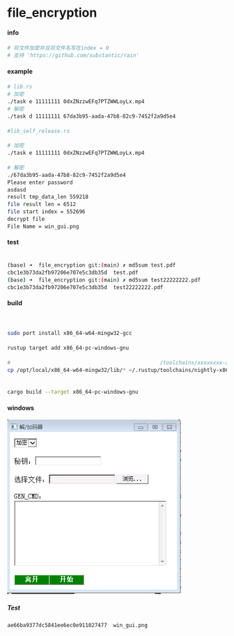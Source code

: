 # file_encryption



#### info

```bash
# 将文件加密并且将文件名写在index = 0
# 支持 'https://github.com/substantic/rain' 
```


#### example


```bash
# lib.rs
# 加密
./task e 11111111 0dxZNzzwEFq7PTZWWLoyLx.mp4
# 解密
./task d 11111111 67da3b95-aada-47b8-82c9-7452f2a9d5e4 

#lib_self_release.rs

# 加密
./task e 11111111 0dxZNzzwEFq7PTZWWLoyLx.mp4

# 解密
./67da3b95-aada-47b8-82c9-7452f2a9d5e4 
Please enter password
asdasd
result tmp_data_len 559218
file result len = 6512
file start index = 552696
decrypt file 
File Name = win_gui.png

```



#### test

```bash

(base) ➜  file_encryption git:(main) ✗ md5sum test.pdf 
cbc1e3b73da2fb97206e707e5c3db35d  test.pdf
(base) ➜  file_encryption git:(main) ✗ md5sum test22222222.pdf 
cbc1e3b73da2fb97206e707e5c3db35d  test22222222.pdf

```

#### build 


```bash


sudo port install x86_64-w64-mingw32-gcc

rustup target add x86_64-pc-windows-gnu

#                                                /toolchains/xxxxxxxx-apple-darwin/    
cp /opt/local/x86_64-w64-mingw32/lib/* ~/.rustup/toolchains/nightly-x86_64-apple-darwin/lib/rustlib/x86_64-pc-windows-gnu/lib/


cargo build --target x86_64-pc-windows-gnu


```



#### windows



![img](win_gui.png)




##### Test


```bash
ae66ba9377dc5841ee6ec0e911027477  win_gui.png


```
